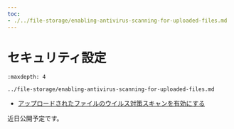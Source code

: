 ```yaml
---
toc:
- ./../file-storage/enabling-antivirus-scanning-for-uploaded-files.md
---
```

# セキュリティ設定

```{toctree}
:maxdepth: 4

../file-storage/enabling-antivirus-scanning-for-uploaded-files.md
```

* [アップロードされたファイルのウイルス対策スキャンを有効にする](../file-storage/enabling-antivirus-scanning-for-uploaded-files.md)

近日公開予定です。
